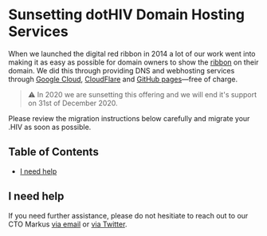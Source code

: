 # Sunsetting dotHIV Domain Hosting Services

When we launched the digital red ribbon in 2014 a lot of our work went into making it as easy as possible for domain owners to show the [ribbon](https://github.com/dothiv/ribbon) on their domain. We did this through providing DNS and webhosting services through [Google Cloud](https://cloud.google.com/), [CloudFlare](https://www.cloudflare.com/) and [GitHub pages](https://pages.github.com/)—free of charge.

> :warning: In 2020 we are sunsetting this offering and we will end it's support on 31st of December 2020. 

Please review the migration instructions below carefully and migrate your .HIV as soon as possible.

## Table of Contents

- [I need help](./#ineedhelp)

## I need help

If you need further assistance, please do not hesitiate to reach out to our CTO Markus [via email](mailto:m@tld.hiv) or [via Twitter](https://twitter.com/coderbyheart).
